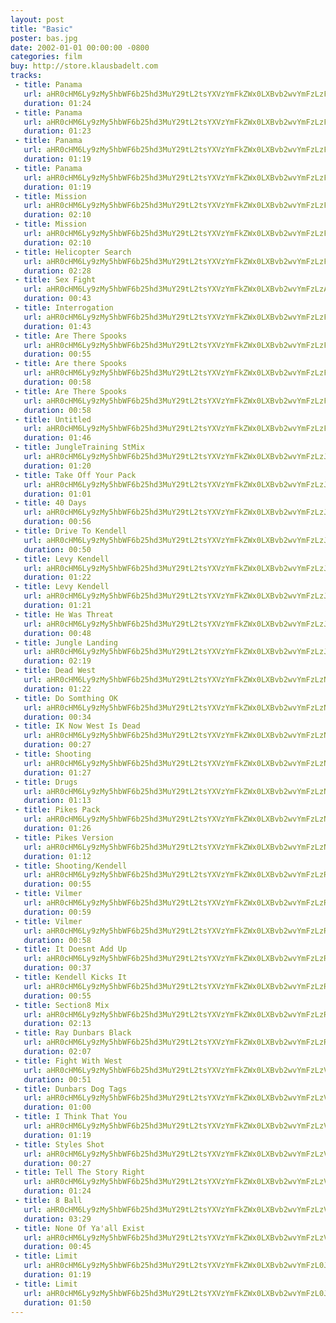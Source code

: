 ```yaml
---
layout: post
title: "Basic"
poster: bas.jpg
date: 2002-01-01 00:00:00 -0800
categories: film
buy: http://store.klausbadelt.com
tracks:
 - title: Panama
   url: aHR0cHM6Ly9zMy5hbWF6b25hd3MuY29tL2tsYXVzYmFkZWx0LXBvb2wvYmFzLzFtMkEuMiBQYW5hbWEgU3RNaXgubXAz
   duration: 01:24
 - title: Panama
   url: aHR0cHM6Ly9zMy5hbWF6b25hd3MuY29tL2tsYXVzYmFkZWx0LXBvb2wvYmFzLzFtMkEuMyBQYW5hbWEgU3RNaXgubXAz
   duration: 01:23
 - title: Panama
   url: aHR0cHM6Ly9zMy5hbWF6b25hd3MuY29tL2tsYXVzYmFkZWx0LXBvb2wvYmFzLzFtMkIuMSBQYW5hbWEgU3RNaXgubXAz
   duration: 01:19
 - title: Panama
   url: aHR0cHM6Ly9zMy5hbWF6b25hd3MuY29tL2tsYXVzYmFkZWx0LXBvb2wvYmFzLzFtMnJldi4xciBQYW5hbWEgU3RNaXgubXAz
   duration: 01:19
 - title: Mission
   url: aHR0cHM6Ly9zMy5hbWF6b25hd3MuY29tL2tsYXVzYmFkZWx0LXBvb2wvYmFzLzFtMy4yIE1pc3Npb24gU3RNaXgubXAz
   duration: 02:10
 - title: Mission
   url: aHR0cHM6Ly9zMy5hbWF6b25hd3MuY29tL2tsYXVzYmFkZWx0LXBvb2wvYmFzLzFtMy4yIE1pc3Npb25TdE1peC1OT1JNXzAxLm1wMw==
   duration: 02:10
 - title: Helicopter Search
   url: aHR0cHM6Ly9zMy5hbWF6b25hd3MuY29tL2tsYXVzYmFkZWx0LXBvb2wvYmFzLzFtNC4zIEhlbGljb3B0ZXJTZWFyY2ggU3RNaXgubXAz
   duration: 02:28
 - title: Sex Fight
   url: aHR0cHM6Ly9zMy5hbWF6b25hd3MuY29tL2tsYXVzYmFkZWx0LXBvb2wvYmFzLzA4IDRtMjguMCBTZXhGaWdodCBTdE1peC5tcDM=
   duration: 00:43
 - title: Interrogation
   url: aHR0cHM6Ly9zMy5hbWF6b25hd3MuY29tL2tsYXVzYmFkZWx0LXBvb2wvYmFzLzFtNS4wIEludGVycm9nYXRpb24gU3RNaXgubXAz
   duration: 01:43
 - title: Are There Spooks
   url: aHR0cHM6Ly9zMy5hbWF6b25hd3MuY29tL2tsYXVzYmFkZWx0LXBvb2wvYmFzLzFtNi4xIEFyZVRoZXJlU3Bvb2tzIFN0TWl4Lm1wMw==
   duration: 00:55
 - title: Are there Spooks
   url: aHR0cHM6Ly9zMy5hbWF6b25hd3MuY29tL2tsYXVzYmFkZWx0LXBvb2wvYmFzLzFtNi4yIEFyZSB0aGVyZSBTcG9va3MgU3RNaXgubXAz
   duration: 00:58
 - title: Are There Spooks
   url: aHR0cHM6Ly9zMy5hbWF6b25hd3MuY29tL2tsYXVzYmFkZWx0LXBvb2wvYmFzLzFtNi41IEFyZVRoZXJlU3Bvb2tzU3RNaXgubXAz
   duration: 00:58
 - title: Untitled
   url: aHR0cHM6Ly9zMy5hbWF6b25hd3MuY29tL2tsYXVzYmFkZWx0LXBvb2wvYmFzLzFtNy4xIFN0TWl4Lm1wMw==
   duration: 01:46
 - title: JungleTraining StMix
   url: aHR0cHM6Ly9zMy5hbWF6b25hd3MuY29tL2tsYXVzYmFkZWx0LXBvb2wvYmFzLzJtOS40IEp1bmdsZVRyYWluaW5nIFN0TWl4Lm1wMw==
   duration: 01:20
 - title: Take Off Your Pack
   url: aHR0cHM6Ly9zMy5hbWF6b25hd3MuY29tL2tsYXVzYmFkZWx0LXBvb2wvYmFzLzJtMTAuMyBUYWtlT2ZmWW91clBhY2sgU3RNaXgubXAz
   duration: 01:01
 - title: 40 Days
   url: aHR0cHM6Ly9zMy5hbWF6b25hd3MuY29tL2tsYXVzYmFkZWx0LXBvb2wvYmFzLzJtMTEuMyA0MERheXMgU3RNaXgubXAz
   duration: 00:56
 - title: Drive To Kendell
   url: aHR0cHM6Ly9zMy5hbWF6b25hd3MuY29tL2tsYXVzYmFkZWx0LXBvb2wvYmFzLzJtMTIuMiBEcml2ZVRvS2VuZGVsbCBTdE1peC5tcDM=
   duration: 00:50
 - title: Levy Kendell
   url: aHR0cHM6Ly9zMy5hbWF6b25hd3MuY29tL2tsYXVzYmFkZWx0LXBvb2wvYmFzLzJtMTMuNCBMZXZ5S2VuZGVsbCBTdE1peC5tcDM=
   duration: 01:22
 - title: Levy Kendell
   url: aHR0cHM6Ly9zMy5hbWF6b25hd3MuY29tL2tsYXVzYmFkZWx0LXBvb2wvYmFzLzJtMTMuNSBMZXZ5S2VuZGVsbCBTdE1peC5tcDM=
   duration: 01:21
 - title: He Was Threat
   url: aHR0cHM6Ly9zMy5hbWF6b25hd3MuY29tL2tsYXVzYmFkZWx0LXBvb2wvYmFzLzJtMTQuMCAgSGVXYXNUaHJlYXQgU3RNaXgubXAz
   duration: 00:48
 - title: Jungle Landing
   url: aHR0cHM6Ly9zMy5hbWF6b25hd3MuY29tL2tsYXVzYmFkZWx0LXBvb2wvYmFzLzJtMTUuNyBKdW5nbGVMYW5kaW5nIFN0TWl4Lm1wMw==
   duration: 02:19
 - title: Dead West
   url: aHR0cHM6Ly9zMy5hbWF6b25hd3MuY29tL2tsYXVzYmFkZWx0LXBvb2wvYmFzLzNtMTYuMiBEZWFkV2VzdCBTdE1peC5tcDM=
   duration: 01:22
 - title: Do Somthing OK
   url: aHR0cHM6Ly9zMy5hbWF6b25hd3MuY29tL2tsYXVzYmFkZWx0LXBvb2wvYmFzLzNtMTcuMSBEb1NvbXRoaW5nT0sgU3RNaXgubXAz
   duration: 00:34
 - title: IK Now West Is Dead
   url: aHR0cHM6Ly9zMy5hbWF6b25hd3MuY29tL2tsYXVzYmFkZWx0LXBvb2wvYmFzLzNtMTggSUtOb3dXZXN0SXNEZWFkIFN0TWl4Lm1wMw==
   duration: 00:27
 - title: Shooting
   url: aHR0cHM6Ly9zMy5hbWF6b25hd3MuY29tL2tsYXVzYmFkZWx0LXBvb2wvYmFzLzNtMTkuMCBTaG9vdGluZyBTdE1peC5tcDM=
   duration: 01:27
 - title: Drugs
   url: aHR0cHM6Ly9zMy5hbWF6b25hd3MuY29tL2tsYXVzYmFkZWx0LXBvb2wvYmFzLzNtMjAuMiBEcnVncyBTdE1peC5tcDM=
   duration: 01:13
 - title: Pikes Pack
   url: aHR0cHM6Ly9zMy5hbWF6b25hd3MuY29tL2tsYXVzYmFkZWx0LXBvb2wvYmFzLzNtMjEuMSBQaWtlc1BhY2sgU3RNaXgubXAz
   duration: 01:26
 - title: Pikes Version
   url: aHR0cHM6Ly9zMy5hbWF6b25hd3MuY29tL2tsYXVzYmFkZWx0LXBvb2wvYmFzLzNtMjIuMiBQaWtlcyBWZXJzaW9uIFN0TWl4Lm1wMw==
   duration: 01:12
 - title: Shooting/Kendell
   url: aHR0cHM6Ly9zMy5hbWF6b25hd3MuY29tL2tsYXVzYmFkZWx0LXBvb2wvYmFzLzRtMjMuMSBTaG9vdGluZ19LZW5kZWxsIFN0TWl4Lm1wMw==
   duration: 00:55
 - title: Vilmer
   url: aHR0cHM6Ly9zMy5hbWF6b25hd3MuY29tL2tsYXVzYmFkZWx0LXBvb2wvYmFzLzRtMjQuMiBWaWxtZXIgU3RNaXgubXAz
   duration: 00:59
 - title: Vilmer
   url: aHR0cHM6Ly9zMy5hbWF6b25hd3MuY29tL2tsYXVzYmFkZWx0LXBvb2wvYmFzLzRtMjQuNCBWaWxtZXIgU3RNaXgubXAz
   duration: 00:58
 - title: It Doesnt Add Up
   url: aHR0cHM6Ly9zMy5hbWF6b25hd3MuY29tL2tsYXVzYmFkZWx0LXBvb2wvYmFzLzRtMjUuNiBJdERvZXNudEFkZFVwIFN0TWl4Lm1wMw==
   duration: 00:37
 - title: Kendell Kicks It
   url: aHR0cHM6Ly9zMy5hbWF6b25hd3MuY29tL2tsYXVzYmFkZWx0LXBvb2wvYmFzLzRtMjYuMSBLZW5kZWxsS2lja3NJdCBTdE1peC5tcDM=
   duration: 00:55
 - title: Section8 Mix
   url: aHR0cHM6Ly9zMy5hbWF6b25hd3MuY29tL2tsYXVzYmFkZWx0LXBvb2wvYmFzLzRtMjcuMSBTZWN0aW9uOCBNaXgubXAz
   duration: 02:13
 - title: Ray Dunbars Black
   url: aHR0cHM6Ly9zMy5hbWF6b25hd3MuY29tL2tsYXVzYmFkZWx0LXBvb2wvYmFzLzRtMjkuMiBSYXlEdW5iYXJzQmxhY2sgU3RNaXgubXAz
   duration: 02:07
 - title: Fight With West
   url: aHR0cHM6Ly9zMy5hbWF6b25hd3MuY29tL2tsYXVzYmFkZWx0LXBvb2wvYmFzLzVtMzAuMCBGaWdodFdpdGhXZXN0IFN0TWl4Lm1wMw==
   duration: 00:51
 - title: Dunbars Dog Tags
   url: aHR0cHM6Ly9zMy5hbWF6b25hd3MuY29tL2tsYXVzYmFkZWx0LXBvb2wvYmFzLzVtMzIuMSBEdW5iYXJzRG9nVGFncyBTdE1peC5tcDM=
   duration: 01:00
 - title: I Think That You
   url: aHR0cHM6Ly9zMy5hbWF6b25hd3MuY29tL2tsYXVzYmFkZWx0LXBvb2wvYmFzLzVtMzMuMCBJVGhpbmtUaGF0WW91IFN0TWl4Lm1wMw==
   duration: 01:19
 - title: Styles Shot
   url: aHR0cHM6Ly9zMy5hbWF6b25hd3MuY29tL2tsYXVzYmFkZWx0LXBvb2wvYmFzLzVtMzQuMCBTdHlsZXNTaG90IFN0TWl4Lm1wMw==
   duration: 00:27
 - title: Tell The Story Right
   url: aHR0cHM6Ly9zMy5hbWF6b25hd3MuY29tL2tsYXVzYmFkZWx0LXBvb2wvYmFzLzVtMzUuMiBUZWxsVGhlU3RvcnlSaWdodCBTdE1peC5tcDM=
   duration: 01:24
 - title: 8 Ball
   url: aHR0cHM6Ly9zMy5hbWF6b25hd3MuY29tL2tsYXVzYmFkZWx0LXBvb2wvYmFzLzVtMzYuMiA4QmFsbCBTdE1peC5tcDM=
   duration: 03:29
 - title: None Of Ya'all Exist
   url: aHR0cHM6Ly9zMy5hbWF6b25hd3MuY29tL2tsYXVzYmFkZWx0LXBvb2wvYmFzLzVtMzguMSBOb25lT2ZZYSdhbGxFeGlzdCBTdE1peC5tcDM=
   duration: 00:45
 - title: Limit
   url: aHR0cHM6Ly9zMy5hbWF6b25hd3MuY29tL2tsYXVzYmFkZWx0LXBvb2wvYmFzL0Jhc2ljIDFtMiBMaW1pdC5tcDM=
   duration: 01:19
 - title: Limit
   url: aHR0cHM6Ly9zMy5hbWF6b25hd3MuY29tL2tsYXVzYmFkZWx0LXBvb2wvYmFzL0Jhc2ljIDFtMyBMaW1pdC5tcDM=
   duration: 01:50
---
```

